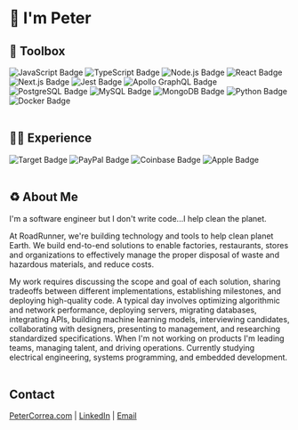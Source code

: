 # 👋 I'm Peter

## 🧰  Toolbox

![JavaScript Badge](https://img.shields.io/badge/JavaScript-F7DF1E?logo=javascript&logoColor=000&style=for-the-badge)
![TypeScript Badge](https://img.shields.io/badge/TypeScript-3178C6?logo=typescript&logoColor=fff&style=for-the-badge)
![Node.js Badge](https://img.shields.io/badge/Node.js-393?logo=nodedotjs&logoColor=fff&style=for-the-badge)
![React Badge](https://img.shields.io/badge/React-61DAFB?logo=react&logoColor=000&style=for-the-badge)
![Next.js Badge](https://img.shields.io/badge/Next.js-000?logo=nextdotjs&logoColor=fff&style=for-the-badge)
![Jest Badge](https://img.shields.io/badge/Jest-C21325?logo=jest&logoColor=fff&style=for-the-badge)
![Apollo GraphQL Badge](https://img.shields.io/badge/Apollo%20GraphQL-311C87?logo=apollographql&logoColor=fff&style=for-the-badge)
![PostgreSQL Badge](https://img.shields.io/badge/PostgreSQL-4169E1?logo=postgresql&logoColor=fff&style=for-the-badge)
![MySQL Badge](https://img.shields.io/badge/MySQL-4479A1?logo=mysql&logoColor=fff&style=for-the-badge)
![MongoDB Badge](https://img.shields.io/badge/MongoDB-47A248?logo=mongodb&logoColor=fff&style=for-the-badge)
![Python Badge](https://img.shields.io/badge/Python-3776AB?logo=python&logoColor=fff&style=for-the-badge)
![Docker Badge](https://img.shields.io/badge/Docker-2496ED?logo=docker&logoColor=fff&style=for-the-badge)
<br></br>

## 👨‍💻 Experience

![Target Badge](https://img.shields.io/badge/Target-C00?logo=target&logoColor=fff&style=for-the-badge)
![PayPal Badge](https://img.shields.io/badge/PayPal-00457C?logo=paypal&logoColor=fff&style=for-the-badge)
![Coinbase Badge](https://img.shields.io/badge/Coinbase-0052FF?logo=coinbase&logoColor=fff&style=for-the-badge)
![Apple Badge](https://img.shields.io/badge/Apple-000?logo=apple&logoColor=fff&style=for-the-badge)
<br></br>


## ♻️  About Me

I'm a software engineer but I don't write code...I help clean the planet.  

At RoadRunner, we're building technology and tools to help clean planet Earth. We build end-to-end solutions to enable factories, restaurants, stores and organizations to effectively manage the proper disposal of waste and hazardous materials, and reduce costs. 

My work requires discussing the scope and goal of each solution, sharing tradeoffs between different implementations, establishing milestones, and deploying high-quality code. A typical day involves optimizing algorithmic and network performance, deploying servers, migrating databases, integrating APIs, building machine learning models, interviewing candidates, collaborating with designers, presenting to management, and researching standardized specifications. When I'm not working on products I'm leading teams, managing talent, and driving operations. Currently studying electrical engineering, systems programming, and embedded development.
<br></br>

## Contact

[PeterCorrea.com](https://www.petercorrea.com) | [LinkedIn](https://www.linkedin.com/in/petercorrea/) | [Email](mailto:contact@petercorrea.com?subject=PeterCorrea.com:%20reaching%20out...)
